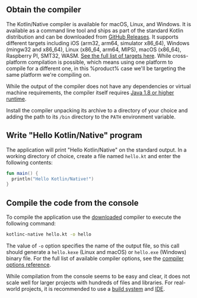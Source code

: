 [//]: # (title: Get started with Kotlin/Native using the command-line compiler)

## Obtain the compiler

The Kotlin/Native compiler is available for macOS, Linux, and Windows. It is available as a command line tool and ships 
as part of the standard Kotlin distribution and can be downloaded from [GitHub Releases](%kotlinLatestUrl%). It supports 
different targets including iOS (arm32, arm64, simulator x86_64), Windows (mingw32 and x86_64),
Linux (x86_64, arm64, MIPS), macOS (x86_64), Raspberry PI, SMT32, WASM. [See the full list of targets here](native-overview.md). 
While cross-platform compilation is possible, which means using one platform to compile for a different one, 
in this %product% case we'll be targeting the same platform we're compiling on.  

While the output of the compiler does not have any dependencies or virtual machine requirements,
the compiler itself requires [Java 1.8 or higher runtime](https://jdk.java.net/11/).

Install the compiler unpacking its archive to a directory of your choice and adding the path to its `/bin` directory
to the `PATH` environment variable.

## Write "Hello Kotlin/Native" program

The application will print "Hello Kotlin/Native" on the standard output. In a working directory of choice, create a file named
`hello.kt` and enter the following contents:

```kotlin
fun main() {
  println("Hello Kotlin/Native!")
}
```

## Compile the code from the console 

To compile the application use the [downloaded](https://github.com/JetBrains/kotlin/releases)
compiler to execute the following command:

```bash
kotlinc-native hello.kt -o hello
```

The value of `-o` option specifies the name of the output file, so this call should generate a `hello.kexe` (Linux and macOS)
or `hello.exe` (Windows) binary file.
For the full list of available compiler options, see the [compiler options reference](compiler-reference.md).

While compilation from the console seems to be easy and clear, it
does not scale well for larger projects with hundreds of files and libraries. For real-world projects, it is recommended
to use a [build system](native-gradle.md) and [IDE](native-get-started.md).
